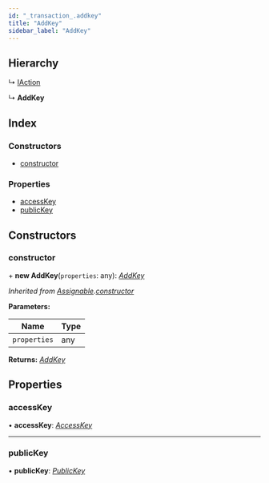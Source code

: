```yaml
---
id: "_transaction_.addkey"
title: "AddKey"
sidebar_label: "AddKey"
---
```


## Hierarchy

  ↳ [IAction](_transaction_.iaction.md)

  ↳ **AddKey**

## Index

### Constructors

* [constructor](_transaction_.addkey.md#constructor)

### Properties

* [accessKey](_transaction_.addkey.md#accesskey)
* [publicKey](_transaction_.addkey.md#publickey)

## Constructors

###  constructor

\+ **new AddKey**(`properties`: any): *[AddKey](_transaction_.addkey.md)*

*Inherited from [Assignable](_utils_enums_.assignable.md).[constructor](_utils_enums_.assignable.md#constructor)*

**Parameters:**

Name | Type |
------ | ------ |
`properties` | any |

**Returns:** *[AddKey](_transaction_.addkey.md)*

## Properties

###  accessKey

• **accessKey**: *[AccessKey](_transaction_.accesskey.md)*

___

###  publicKey

• **publicKey**: *[PublicKey](_utils_key_pair_.publickey.md)*
